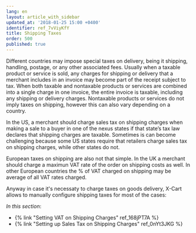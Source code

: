 ```yaml
---
lang: en
layout: article_with_sidebar
updated_at: '2018-01-25 15:00 +0400'
identifier: ref_7vViyKfY
title: Shipping Taxes
order: 500
published: true
---
```

Different countries may impose special taxes on delivery, being it shipping, handling, postage, or any other associated fees. Usually when a taxable product or service is sold, any charges for shipping or delivery that a merchant includes in an invoice may become part of the receipt subject to tax. When both taxable and nontaxable products or services are combined into a single charge in one invoice, the entire invoice is taxable, including any shipping or delivery charges. Nontaxable products or services do not imply taxes on shipping, however this can also vary depending on a country.

In the US, a merchant should charge sales tax on shipping charges when making a sale to a buyer in one of the nexus states if that state’s tax law declares that shipping charges are taxable.  Sometimes is can become challenging because some US states require that retailers charge sales tax on shipping charges, while other states do not.

European taxes on shipping are also not that simple. In the UK a merchant should charge a maximun VAT rate of the order on shipping costs as well. In other European countries the % of VAT charged on shipping may be average of all VAT rates charged. 

Anyway in case it's necessaty to charge taxes on goods delivery, X-Cart allows to manually configure shipping taxes for most of the cases:

_In this section_:

*   {% link "Setting VAT on Shipping Charges" ref_168jPT7A %}
*   {% link "Setting up Sales Tax on Shipping Charges" ref_0nYt3JKG %}


